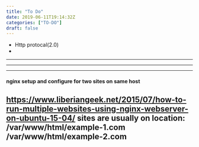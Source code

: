 ```yaml
---
title: "To Do"
date: 2019-06-11T19:14:32Z
categories: ["TO-DO"]
draft: false
---
```


* Http protocal(2.0)
* 


---

<!--####  java memory model-->
<!--Classloader -> Runtime -> JVM Engine-->
<!--"Runtime data area" consisits: -->
<!--* PermGen OR Metaspace-->
<!--* S-->
---
---
#### nginx setup and configure for two sites on same host
https://www.liberiangeek.net/2015/07/how-to-run-multiple-websites-using-nginx-webserver-on-ubuntu-15-04/
sites are usually on location:
/var/www/html/example-1.com
/var/www/html/example-2.com
---

